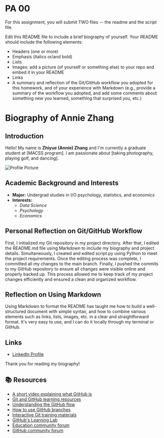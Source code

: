 # PA 00

For this assignment, you will submit TWO files -- the readme and the script file. 


Edit this README file to include a brief biography of yourself. Your README should include the following elements:
* Headers (one or more)
* Emphasis (italics or/and bold)
* Lists
* Images: add a picture (of yourself or something else) to your repo and embed it in your README
* Links
* A summary and reflection of the Git/GitHub workflow you adopted for this homework, and of your experience with Markdown (e.g., provide a summary of the workflow you adopted, and add some comments about something new you learned, something that surprised you, etc.)

# Biography of Annie Zhang

## Introduction
Hello! My name is **Zhiyue (Annie) Zhang** and I'm currently a graduate student at [MACSS program]. I am passionate about [taking photography, playing golf, and dancing].

![Profile Picture](path_to_your_image.jpg)

## Academic Background and Interests
- **Major:** Undergrad studies in I/O psychology, statistics, and economics
- **Interests:**
  - *Data Science*
  - *Psychology*
  - *Economics*
  
## Personal Reflection on Git/GitHub Workflow
First, I initialized my Git repository in my project directory. After that, I edited the README.md file using Markdown to include my biography and project details. Simultaneously, I created and edited script.py using Python to meet the project requirements. Once the editing process was complete, I committed all my changes to the main branch. Finally, I pushed the commits to my GitHub repository to ensure all changes were visible online and properly backed up. This process allowed me to keep track of my project changes efficiently and ensured a clean and organized workflow.


## Reflection on Using Markdown
Using Markdown to format the README has taught me how to build a well-structured document with simple syntax, and how to combine various elements such as links, lists, images, etc. in a clear and straightforward format. It's very easy to use, and I can do it locally through my terminal or GitHub.

## Links
- [LinkedIn Profile](www.linkedin.com/in/zhiyue-zhang-763677327)

Thank you for reading my biography!


## 📚  Resources 
* [A short video explaining what GitHub is](https://www.youtube.com/watch?v=w3jLJU7DT5E&feature=youtu.be) 
* [Git and GitHub learning resources](https://docs.github.com/en/github/getting-started-with-github/git-and-github-learning-resources) 
* [Understanding the GitHub flow](https://guides.github.com/introduction/flow/)
* [How to use GitHub branches](https://www.youtube.com/watch?v=H5GJfcp3p4Q&feature=youtu.be)
* [Interactive Git training materials](https://githubtraining.github.io/training-manual/#/01_getting_ready_for_class)
* [GitHub's Learning Lab](https://github.com/apps/github-learning-lab)
* [Education community forum](https://education.github.community/)
* [GitHub community forum](https://github.community/)

